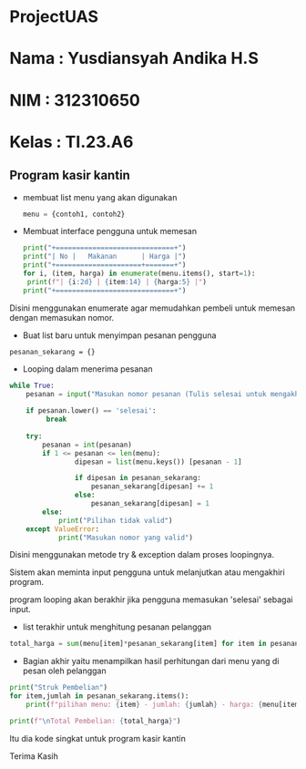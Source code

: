 # ProjectUAS
# Nama  : Yusdiansyah Andika H.S
# NIM   : 312310650
# Kelas : TI.23.A6

## Program kasir kantin
 + membuat list menu yang akan digunakan
   ```python
   menu = {contoh1, contoh2}
   ```
 + Membuat interface pengguna untuk memesan
   ```python
   print("+=============================+")
   print("| No |   Makanan      | Harga |")
   print("+=====================+=======+")
   for i, (item, harga) in enumerate(menu.items(), start=1):
    print(f"| {i:2d} | {item:14} | {harga:5} |")
   print("+=============================+")

Disini menggunakan enumerate agar memudahkan pembeli untuk memesan dengan memasukan nomor.

+ Buat list baru untuk menyimpan pesanan pengguna

```
pesanan_sekarang = {}
```

+ Looping dalam menerima pesanan
```python
while True:
    pesanan = input("Masukan nomor pesanan (Tulis selesai untuk mengakhiri): ")
    
    if pesanan.lower() == 'selesai':
         break
        
    try:
        pesanan = int(pesanan)
        if 1 <= pesanan <= len(menu):
                dipesan = list(menu.keys()) [pesanan - 1]

                if dipesan in pesanan_sekarang:
                    pesanan_sekarang[dipesan] += 1
                else:
                    pesanan_sekarang[dipesan] = 1
        else: 
            print("Pilihan tidak valid")
    except ValueError:
            print("Masukan nomor yang valid")
```
<P>Disini menggunakan metode try & exception dalam proses loopingnya.</P> 
<P>Sistem akan meminta input pengguna untuk melanjutkan atau mengakhiri program.</P> 
<P>program looping akan berakhir jika pengguna memasukan 'selesai' sebagai input.</P>

+ list terakhir untuk menghitung pesanan pelanggan
```python
total_harga = sum(menu[item]*pesanan_sekarang[item] for item in pesanan_sekarang)
```
+ Bagian akhir yaitu menampilkan hasil perhitungan dari menu yang di pesan oleh pelanggan
```python
print("Struk Pembelian")
for item,jumlah in pesanan_sekarang.items():
    print(f"pilihan menu: {item} - jumlah: {jumlah} - harga: {menu[item]*jumlah} ")

print(f"\nTotal Pembelian: {total_harga}")
```

<P>Itu dia kode singkat untuk program kasir kantin</P>
<P>Terima Kasih</P>


